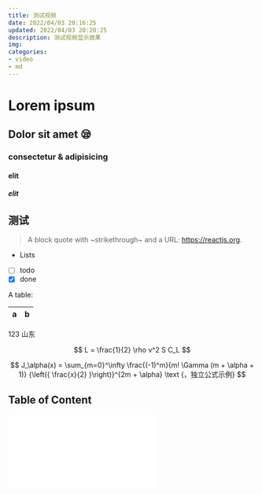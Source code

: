 ```yaml
---
title: 测试视频
date: 2022/04/03 20:16:25
updated: 2022/04/03 20:20:25
description: 测试视频显示效果
img: 
categories:
- video
- md
--- 
```


<h1 id="some-id">Lorem ipsum</h1>
<h2 id="dolor-sit-amet-">Dolor sit amet 😪</h2>
<h3 id="consectetur--adipisicing">consectetur &#x26; adipisicing</h3>
<h4 id="elit">elit</h4>
<h5 id="elit-1">elit</h5>

## 测试

> A block quote with ~strikethrough~ and a URL: https://reactjs.org.

* Lists
* [ ] todo
* [x] done

A table:

| a | b |
| - | - |
123
山东

$$
L = \frac{1}{2} \rho v^2 S C_L
$$

$$ J_\alpha(x) = \sum_{m=0}^\infty \frac{(-1)^m}{m! \Gamma (m + \alpha + 1)} {\left({ \frac{x}{2} }\right)}^{2m + \alpha} \text {，独立公式示例} $$
## Table of Content

<iframe src="//player.bilibili.com/player.html?aid=212317119&bvid=BV1aa41187LC&cid=552626201&page=1" scrolling="no" border="0" frameborder="no" framespacing="0" allowfullscreen=true> </iframe>